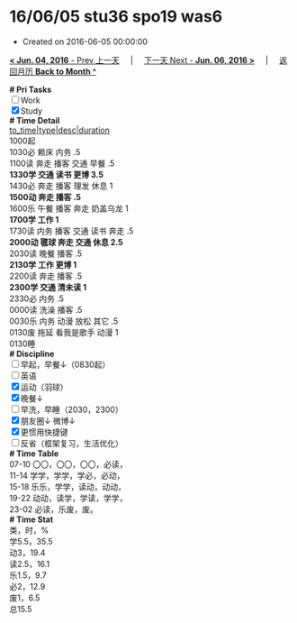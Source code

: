 # 16/06/05 stu36 spo19 was6

- Created on 2016-06-05 00:00:00

[**< Jun. 04, 2016** - Prev 上一天](_archived/lifelogs/2016/06/d04.md) &nbsp; &nbsp; | &nbsp; &nbsp; [下一天 Next - **Jun. 06, 2016 >**](_archived/lifelogs/2016/06/d06.md) &nbsp; &nbsp; |  &nbsp; &nbsp; [返回月历 **Back to Month ^**](_archived/lifelogs/2016/06/index.md)
<br/><div><b># Pri Tasks</b></div><div><input type="checkbox"/>Work</div><div><input checked="true" type="checkbox"/>Study</div><div><b># Time Detail</b></div><div><u>to_time|type|desc|duration</u></div><div>1000起</div><div>1030必 赖床 内务 .5</div><div>1100读 奔走 播客 交通 早餐 .5</div><div><b>1330学 交通 读书 更博 3.5</b></div><div>1430必 奔走 播客 理发 休息 1</div><div><b>1500动 奔走 播客 .5</b></div><div>1600乐 午餐 播客 奔走 奶盖乌龙 1</div><div><b>1700学 工作 1</b></div><div>1730读 内务 播客 交通 读书 奔走 .5</div><div><b>2000动 毽球 奔走 交通 休息 2.5</b></div><div>2030读 晚餐 播客 .5</div><div><b>2130学 工作 更博 1</b></div><div>2200读 奔走 播客 .5</div><div><b>2300学 交通 清未读 1</b></div><div>2330必 内务 .5</div><div>0000读 洗澡 播客 .5</div><div>0030乐 内务 动漫 放松 其它 .5</div><div>0130废 拖延 看我是歌手 动漫 1</div><div>0130睡</div><div><b># Discipline</b></div><div><input type="checkbox"/>早起，早餐↓（0830起）</div><div><input type="checkbox"/>英语</div><div><input checked="true" type="checkbox"/>运动（羽球）</div><div><input checked="true" type="checkbox"/>晚餐↓</div><div><input type="checkbox"/>早洗，早睡（2030，2300）</div><div><b><input checked="true" type="checkbox"/></b>朋友圈↓ 微博↓</div><div><input checked="true" type="checkbox"/>更惯用快捷键</div><div><input type="checkbox"/>反省（框架复习，生活优化）</div><div><b># Time Table</b></div><div>07-10 〇〇，〇〇，〇〇，必读，</div><div>11-14 学学，学学，学必，必动，</div><div>15-18 乐乐，学学，读动，动动，</div><div>19-22 动动，读学，学读，学学，</div><div>23-02 必读，乐废，废。</div><div><b># Time Stat</b></div><div>类，时，%</div><div>学5.5，35.5</div><div>动3，19.4</div><div>读2.5，16.1</div><div>乐1.5，9.7</div><div>必2，12.9</div><div>废1，6.5</div><div>总15.5</div>
